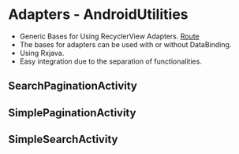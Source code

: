 
# Adapters - AndroidUtilities

- Generic Bases for Using RecyclerView Adapters. [Route](https://github.com/vanskarner/AndroidUtilities/tree/master/Adapters/app/src/main/java/com/vanskarner/adapters/common)
- The bases for adapters can be used with or without DataBinding.
- Using Rxjava.
- Easy integration due to the separation of functionalities.

## SearchPaginationActivity
## SimplePaginationActivity
## SimpleSearchActivity
